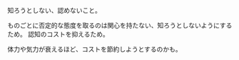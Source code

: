 知ろうとしない、認めないこと。

ものごとに否定的な態度を取るのは関心を持たない、知ろうとしないようにするため。
認知のコストを抑えるため。

体力や気力が衰えるほど、コストを節約しようとするのかも。
